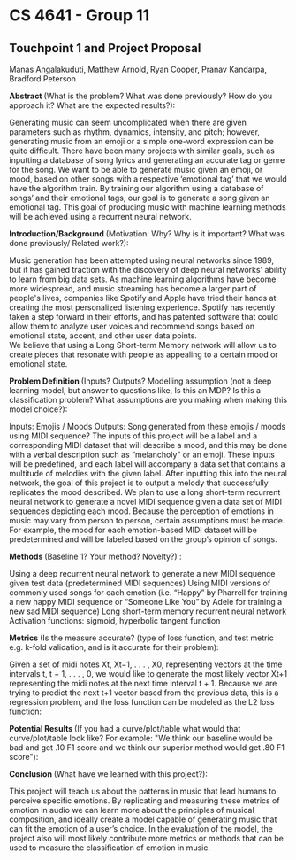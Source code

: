 # CS 4641 - Group 11

## Touchpoint 1 and Project Proposal
Manas Angalakuduti, Matthew Arnold, Ryan Cooper,  Pranav Kandarpa, Bradford Peterson

<strong> Abstract </strong> (What is the problem? What was done previously? How do you approach it? What are the
expected results?): 

Generating music can seem uncomplicated when there are given parameters such as rhythm, dynamics, intensity, and pitch; however, generating music from an emoji or a simple one-word expression can be quite difficult. There have been many projects with similar goals, such as inputting a database of song lyrics and generating an accurate tag or genre for the song. We want to be able to generate music given an emoji, or mood, based on other songs with a respective ‘emotional tag’ that we would have the algorithm train. By training our algorithm using a database of songs’ and their emotional tags, our goal is to generate a song given an emotional tag. This goal of producing music with machine learning methods will be achieved using a recurrent neural network. 

<strong> Introduction/Background </strong> (Motivation: Why? Why is it important? What was done previously/ Related
work?): 

Music generation has been attempted using neural networks since 1989, but it has gained traction with the discovery of deep neural networks' ability to learn from big data sets.  As machine learning algorithms have become more widespread, and music streaming has become a larger part of people's lives, companies like Spotify and Apple have tried their hands at creating the most personalized listening experience.  Spotify has recently taken a step forward in their efforts, and has patented software that could allow them to analyze user voices and recommend songs based on emotional state, accent, and other user data points.  
We believe that using a Long Short-term Memory network will allow us to create pieces that resonate with people as appealing to a certain mood or emotional state.

<strong> Problem Definition </strong> (Inputs? Outputs? Modelling assumption (not a deep learning model, but answer to
questions like, Is this an MDP? Is this a classification problem? What assumptions are you making when
making this model choice?):

Inputs: Emojis / Moods
Outputs: Song generated from these emojis / moods using MIDI sequence?
The inputs of this project will be a label and a corresponding MIDI dataset that will describe a mood, and this may be done with a verbal description such as “melancholy” or an emoji. These inputs will be predefined, and each label will accompany a data set that contains a multitude of melodies with the given label. After inputting this into the neural network, the goal of this project is to output a melody that successfully replicates the mood described. We plan to use a long short-term recurrent neural network to generate a novel MIDI sequence given a data set of MIDI sequences depicting each mood.
Because the perception of emotions in music may vary from person to person, certain assumptions must be made. For example, the mood for each emotion-based MIDI dataset will be predetermined and will be labeled based on the group’s opinion of songs.

<strong> Methods </strong> (Baseline 1? Your method? Novelty?) :

Using a deep recurrent neural network to generate a new MIDI sequence given test data (predetermined MIDI sequences)
Using MIDI versions of commonly used songs for each emotion (i.e. “Happy” by Pharrell for training a new happy MIDI sequence or “Someone Like You” by Adele for training a new sad MIDI sequence)
Long short-term memory recurrent neural network
Activation functions: sigmoid, hyperbolic tangent function

<strong> Metrics </strong> (Is the measure accurate? (type of loss function, and test metric e.g. k-fold validation, and is it
accurate for their problem):

Given a set of midi notes Xt, Xt−1, . . . , X0, representing vectors at the time intervals t, t − 1, . . . , 0, we would like to generate the most likely vector Xt+1 representing the midi notes at the next time interval 
t + 1. Because we are trying to predict the next t+1 vector based from the previous data, this is a regression problem, and the loss function can be modeled as the L2 loss function:

<strong> Potential Results </strong> (If you had a curve/plot/table what would that curve/plot/table look like? For example:
"We think our baseline would be bad and get .10 F1 score and we think our superior method would get
.80 F1 score"):
	
<strong> Conclusion </strong> (What have we learned with this project?):

This project will teach us about the patterns in music that lead humans to perceive specific emotions. By replicating and measuring these metrics of emotion in audio we can learn more about the principles of musical composition, and ideally create a model capable of generating music that can fit the emotion of a user’s choice. In the evaluation of the model, the project also will most likely contribute more metrics or methods that can be used to measure the classification of emotion in music.

